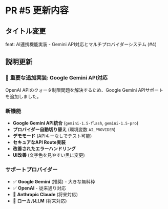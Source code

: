 # PR #5 更新内容

## タイトル変更
feat: AI連携機能実装 - Gemini API対応とマルチプロバイダーシステム (#4)

## 説明更新

### 🎉 **重要な追加実装: Google Gemini API対応**

OpenAI APIのクォータ制限問題を解決するため、Google Gemini APIサポートを追加しました。

### 新機能
- **Google Gemini API統合** (`gemini-1.5-flash`, `gemini-1.5-pro`)
- **プロバイダー自動切り替え** (環境変数 `AI_PROVIDER`)
- **デモモード** (APIキーなしでテスト可能)
- **セキュアなAPI Route実装**
- **改善されたエラーハンドリング**
- **UI改善** (文字色を見やすい黒に変更)

### サポートプロバイダー
- ✅ **Google Gemini** (推奨) - 大きな無料枠
- ✅ **OpenAI** - 従来通り対応
- 🔄 **Anthropic Claude** (将来対応)
- 🔄 **ローカルLLM** (将来対応)